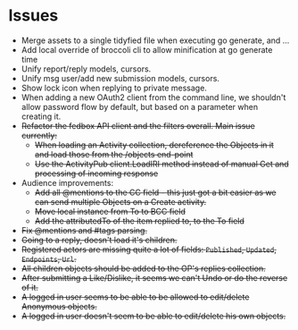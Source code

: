 # Issues
* Merge assets to a single tidyfied file when executing go generate, and ...
* Add local override of broccoli cli to allow minification at go generate time
* Unify report/reply models, cursors.
* Unify msg user/add new submission models, cursors.
* Show lock icon when replying to private message. 
* When adding a new OAuth2 client from the command line, we shouldn't allow password flow by default, but based on a parameter when creating it.
* ~~Refactor the fedbox API client and the filters overall. Main issue currently:~~
    * ~~When loading an Activity collection, dereference the Objects in it and load those from the /objects end-point~~
    * ~~Use the ActivityPub client.LoadIRI method instead of manual Get and processing of incoming response~~
* Audience improvements:
    * ~~Add all @mentions to the CC field - this just got a bit easier as we can send multiple Objects on a Create activity.~~
    * ~~Move local instance from To to BCC field~~
    * ~~Add the attributedTo of the item replied to, to the To field~~
* ~~Fix @mentions and #tags parsing.~~
* ~~Going to a reply, doesn't load it's children.~~
* ~~Registered actors are missing quite a lot of fields: `Published`, `Updated`, `Endpoints`, `Url`.~~
* ~~All children objects should be added to the OP's replies collection.~~
* ~~After submitting a Like/Dislike, it seems we can't Undo or do the reverse of it.~~
* ~~A logged in user seems to be able to be allowed to edit/delete Anonymous objects.~~
* ~~A logged in user doesn't seem to be able to edit/delete his own objects.~~
